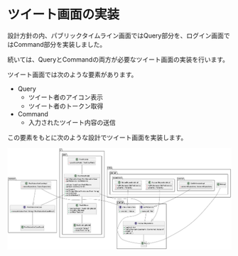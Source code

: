 # ツイート画面の実装
設計方針の内、パブリックタイムライン画面ではQuery部分を、ログイン画面ではCommand部分を実装しました。

続いては、QueryとCommandの両方が必要なツイート画面の実装を行います。

ツイート画面では次のような要素があります。

- Query
  - ツイート者のアイコン表示
  - ツイート者のトークン取得
- Command
  - 入力されたツイート内容の送信

この要素をもとに次のような設計でツイート画面を実装します。

![post_status_class](../image/4/post_status_class.png)


